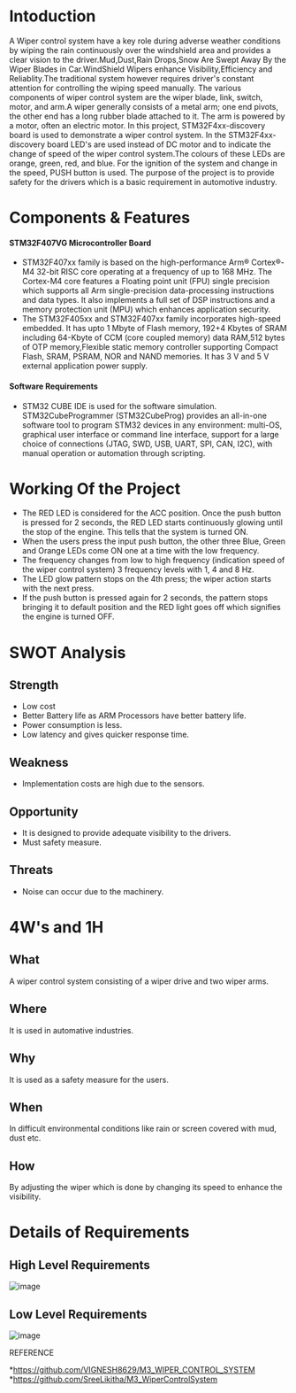 # Intoduction

A Wiper control system have a key role during adverse weather conditions by wiping the rain continuously over the windshield area and provides a clear vision to the driver.Mud,Dust,Rain Drops,Snow Are Swept Away By the Wiper Blades in Car.WindShield Wipers enhance Visibility,Efficiency and Reliablity.The traditional system however requires driver's constant attention for controlling the wiping speed manually. The various components of wiper control system are the wiper blade, link, switch, motor, and arm.A wiper generally consists of a metal arm; one end pivots, the other end has a long rubber blade attached to it. The arm is powered by a motor, often an electric motor. In this project, STM32F4xx-discovery board is used to demonstrate a wiper control system. In the STM32F4xx-discovery board LED's are used instead of DC motor and to indicate the change of speed of the wiper control system.The colours of these LEDs are orange, green, red, and blue. For the ignition of the system and change in the speed, PUSH button is used. The purpose of the project is to provide safety for the drivers which is a basic requirement in automotive industry.

# Components & Features

#### STM32F407VG Microcontroller Board 

* STM32F407xx family is based on the high-performance Arm® Cortex®-M4 32-bit RISC core operating at a frequency of up to 168 MHz. The Cortex-M4 core features a Floating point unit (FPU) single precision which supports all Arm single-precision data-processing instructions and data types. It also implements a full set of DSP instructions and a memory protection unit (MPU) which enhances application security. 
* The STM32F405xx and STM32F407xx family incorporates high-speed embedded. It has upto 1 Mbyte of Flash memory, 192+4 Kbytes of SRAM including 64-Kbyte of CCM (core coupled memory) data RAM,512 bytes of OTP memory,Flexible static memory controller supporting Compact Flash, SRAM, PSRAM, NOR and NAND memories. It has 3 V and 5 V external application power supply.

#### Software Requirements

* STM32 CUBE IDE is used for the software simulation. STM32CubeProgrammer (STM32CubeProg) provides an all-in-one software tool to program STM32 devices in any environment: multi-OS, graphical user interface or command line interface, support for a large choice of connections (JTAG, SWD, USB, UART, SPI, CAN, I2C), with manual operation or automation through scripting.


# Working Of the Project 
*	The RED LED is considered for the ACC position. Once the push button is pressed for 2 seconds, the RED LED starts continuously glowing until the stop of the engine. This tells that the system is turned ON.
* When the users press the input push button, the other three Blue, Green and Orange LEDs come ON one at a time with the low frequency.
* The frequency changes from low to high frequency (indication speed of the wiper control system) 3 frequency levels with 1, 4 and 8 Hz.
*	The LED glow pattern stops on the 4th press; the wiper action starts with the next press.
*	If the push button is pressed again for 2 seconds, the pattern stops bringing it to default position and the RED light goes off which signifies the engine is turned   OFF.


# SWOT Analysis

## Strength

* Low cost
* Better Battery life as ARM Processors have better battery life.
* Power consumption is less.
* Low latency and gives quicker response time.

## Weakness

* Implementation costs are high due to the sensors.

## Opportunity

* It is designed to provide adequate visibility to the drivers.
* Must safety measure.

## Threats

* Noise can occur due to the machinery.

# 4W's and 1H

## What 

A  wiper control system consisting of a wiper drive and two wiper arms.

## Where 

It is used in automative industries.

## Why

It is used as a safety measure for the users.

## When 

In difficult environmental conditions like rain or screen covered with mud, dust etc.

## How

By adjusting the wiper which is done by changing its speed to enhance the visibility.


# Details of Requirements

## High Level Requirements

![image](https://user-images.githubusercontent.com/71258149/168427975-090c87c5-405e-4783-8cde-6db99013d078.png)

## Low Level Requirements

![image](https://user-images.githubusercontent.com/71258149/168427993-64ab1221-21d9-43a5-814d-975ce7bfb408.png)



REFERENCE

*https://github.com/VIGNESH8629/M3_WIPER_CONTROL_SYSTEM
*https://github.com/SreeLikitha/M3_WiperControlSystem








